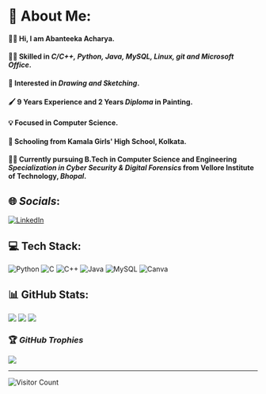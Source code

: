 # 💫 **About Me:**
#### 🙋‍♀️ Hi, I am **Abanteeka Acharya**.
#### 👩‍💻 Skilled in ***C/C++, Python, Java, MySQL, Linux, git and Microsoft Office***. 
#### 🎨 Interested in ***Drawing and Sketching***.
#### 🖌️ **9 Years Experience** and **2 Years *Diploma* in Painting**.
#### 💡 Focused in **Computer Science**. 
#### 🎒 Schooling from **Kamala Girls' High School, Kolkata**. 
#### 👩‍🎓 Currently pursuing **B.Tech** in **Computer Science and Engineering *Specialization in Cyber Security & Digital Forensics*** from **Vellore Institute of Technology,** ***Bhopal***.


## 🌐 *Socials*:
[![LinkedIn](https://img.shields.io/badge/LinkedIn-%230077B5.svg?logo=linkedin&logoColor=white)](https://www.linkedin.com/in/abanteeka-acharya-1867ab225/) 

## 💻 **Tech Stack**:
![Python](https://img.shields.io/badge/python-3670A0?style=flat-square&logo=python&logoColor=ffdd54) ![C](https://img.shields.io/badge/c-%2300599C.svg?style=flat-square&logo=c&logoColor=white) ![C++](https://img.shields.io/badge/c++-%2300599C.svg?style=flat-square&logo=c%2B%2B&logoColor=white) ![Java](https://img.shields.io/badge/java-%23ED8B00.svg?style=flat-square&logo=java&logoColor=white) ![MySQL](https://img.shields.io/badge/mysql-%2300f.svg?style=flat-square&logo=mysql&logoColor=white) ![Canva](https://img.shields.io/badge/Canva-%2300C4CC.svg?style=flat-square&logo=Canva&logoColor=white)
## 📊 **GitHub Stats**:
![](https://github-readme-stats-sigma-five.vercel.app/api?username=Abanteeka&theme=dark&hide_border=false&include_all_commits=false&count_private=false)
![](https://github-readme-streak-stats.herokuapp.com/?user=Abanteeka&theme=dark&hide_border=false)
![](https://github-readme-stats-sigma-five.vercel.app/api/top-langs/?username=Abanteeka&theme=dark&hide_border=false&include_all_commits=false&count_private=false&layout=compact)

### 🏆 *GitHub Trophies*
![](https://github-profile-trophy.vercel.app/?username=Abanteeka&theme=radical&no-frame=false&no-bg=true&margin-w=4)

---
![Visitor Count](https://profile-counter.glitch.me/{Abanteeka}/count.svg)
